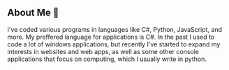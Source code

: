## About Me 👋
I've coded various programs in languages like C#, Python, JavaScript, and more.
My preffered language for applications is C#. In the past I used to code a lot of windows applications,
but recently I've started to expand my interests in websites and web apps, as well as some other console
applications that focus on computing, which I usually write in python.
